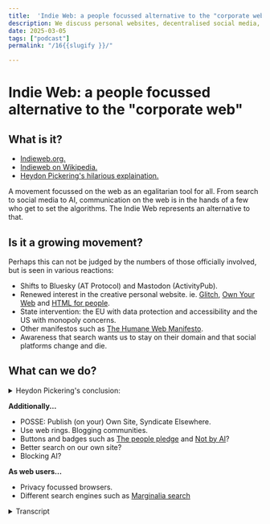 ```yaml
---
title:  'Indie Web: a people focussed alternative to the "corporate web"'
description: We discuss personal websites, decentralised social media, Web mentions and things we think make up the Indie Web.
date: 2025-03-05
tags: ["podcast"]
permalink: "/16{{slugify }}/"

---
```


 # Indie Web: a people focussed alternative to the "corporate web"

## What is it?

 - [Indieweb.org.](https://indieweb.org/)
 - [Indieweb on Wikipedia.](https://en.wikipedia.org/wiki/IndieWeb)
 - [Heydon Pickering's hilarious explaination.](https://briefs.video/videos/why-the-indieweb/)

 A movement focussed on the web as an egalitarian tool for all. From search to social media to AI, communication on the web is in the hands of a few who get to set the algorithms. The Indie Web represents an alternative to that.

 ## Is it a growing movement?

Perhaps this can not be judged by the numbers of those officially involved, but is seen in various reactions:

- Shifts to Bluesky (AT Protocol) and Mastodon (ActivityPub).
- Renewed interest in the creative personal website. ie. [Glitch](https://glitch.com/), [Own Your Web](https://newsletter.ownyourweb.site/) and [HTML for people](https://www.htmlforpeople.com/).
- State intervention: the EU with data protection and accessibility and the US with monopoly concerns.
- Other manifestos such as [The Humane Web Manifesto](https://humanewebmanifesto.com/).
- Awareness that search wants us to stay on their domain and that social platforms change and die.

## What can we do?

<details> 
<summary> Heydon Pickering's conclusion:</summary>


1. As a content creator, you can reclaim your content from big corporate silos and self-host it. This way your content is your content and you don’t lose anything when Mega Surveillance Media Co decides to kick you off their platform or goes bust. You get to do simple things like edit your content after it’s published and you won’t inadvertently lure people into the clutches of nazi propagandists sharing the same contaminated space.
2. Just because you publish independently, doesn't mean you have to be isolated. You can syndicate your content with technologies like RSS, and invite engagement by implementing a backfeed using standards like [Webmentions](https://indieweb.org/Webmention).
3. As a consumer of content, do not engage with awful people saying awful things. Engaging with them, even to condemn them, only legitimates them and normalizes their bullshit.
4. And finally: the man who entered the Capitol building and had a fatal heart attack did not do so by accidentally electrocuting his own dick with a taser. He just got himself overexcited from all the anger he was being told he should be feeling. Don’t believe everything you read.

 From [Why The Indieweb](https://briefs.video/videos/why-the-indieweb/)
</details> 


**Additionally...**

- POSSE: Publish (on your) Own Site, Syndicate Elsewhere.
- Use web rings. Blogging communities.
- Buttons and badges such as [The people pledge](https://people.pledge.party/) and [Not by AI](https://notbyai.fyi/)?
- Better search on our own site?
- Blocking AI?

**As web users...**

- Privacy focussed browsers.
- Different search engines such as [Marginalia search](https://marginalia-search.com/)


<details> 
<summary> Transcript</summary>




[00:00:05] **Nathan Wrigley:** Hello there and welcome. Today we're talking about Indie Web, a people-focused alternative to the corporate web. We're asking ourselves what is it, and assuming it's a good thing, how can we get involved? We'd appreciate any input by those who know more than we do, either as a future guest on this show or with comments on our YouTube post.

Speaking of which. Apologies to anybody who is audio only listening. They might be expecting something more on building 11 static sites. But yeah, we did two episodes on that, but they were only suitable for the YouTube channel. So we're gonna be talking about the indie web today, and as always. David Waumsley.

How are you doing, David? 

[00:00:46] **David Waumsley:** Yeah, I'm really good. I'm pleased to be doing this one because, for the last couple, it's been on me to try and bluff my way through how to use this kind of new platform. And now this is something where, you introduced me to most things with the D web, but I'm still trying to.

Grapple with what that is and how I can employ that in my work, particularly with client work. But yeah. Yeah, so it's nice. I can just hand much of this over to you, but we have got some show notes, which I've prepared. 

[00:01:17] **Nathan Wrigley:** Yeah. I'll show the show notes in a minute, but I want to be very careful to caveat mTOR, make the case that I don't really.

Practice what I preach here. I follow the indie web stuff from a distance. and where I can, I, I participate not in terms of, time, but in terms of the, things that are out there. I try to use some of those things, but I am no means an expert in this. But it's a fascinating thing and it'd be interesting to see how it, grows or otherwise in the future and what the incentives are and how it might be more aligned with, I don't know, a people first approach to the, internet, that kind of thing.

Shall I share our show notes? 

[00:01:55] **David Waumsley:** Yeah, absolutely. For me it's just that most of the things that come up here are things that you've been onto ahead of me or pointed me to, so it's quite interesting this, yeah. So 

[00:02:05] **Nathan Wrigley:** yeah, and, I get my information from a really broad range of sources. So some of them, really not very well aligned to the indie web, so proprietary social media platforms where these kind of bits of information commonly, but also from listening to.

An eclectic range of podcasts around the, internet space. So obviously I primarily do WordPress based content, but listening to podcasts, more about the internet as a whole and what's going on out there. There's loads of information, and I think this is a really interesting topic, a topic of our time really, if you're involved in the internet, but you have a slight suspicion that.

The corporations have taken over and made it into a place which isn't incentivized for humans, but for algorithms and profit. 

[00:02:53] **David Waumsley:** Yeah, exactly. So I guess discovering what it is, we'd have to go first to indie web.org. And for those who are viewing, I'm just gonna go over to their site over here, and that's a title really of our show, is that it's a people focused alternative to the corporate web.

There's a lot more here. it is. Still a very active thing. As we can see down here, there are still meetups and camps that go on with that. I can see this one here. I can see Jen Simmons here. Yeah. attending one of these, to me it feels like when I. I really haven't gone through this site, but when I was looking through, how to get started with it, a lot of the resources to get you going were ironically, I guess in the same way we're doing this on YouTube, but there were YouTube videos, from sort of 10 years ago.

But I guess the, point behind this hasn't changed. It's just hard to judge how active this kind of thing is. 

[00:03:53] **Nathan Wrigley:** Yeah. And also geographically, it's interesting as well. 'cause I, I dunno if you can just scroll down once more, and just pause there. If you just hover there for a minute, you'll see that quite a lot of it is based in, seems to be based at the minute, at least anyway in, in Europe.

And, but I don't know if that's the case. It may be that this is more broadly spread out, but also it does seem to be underpinned by some kind of principle. Again, if you scroll to the top of the page, there's a link out right to the very, very top. There's a link to, where it says we are, a community of independent and personal websites, based on principles.

And that obviously is a link. and the principles are owning your domain and using it as your primary online identity. Something I think most people in the WordPress space would align with publishing on your own site first, optionally elsewhere, and owning your own content. So it's this idea of, just you are the, gatekeeper of it all.

And you don't first lean into some third party service like Facebook or Twitter. You do all of the publishing on your own content, which then you have control over. And if you choose to do anything, you would then cross post or what have you. from there, and obviously platforms like Mastodon and Activity Pub, the protocol behind it are enabling it so that your website can become a first ci, first citizen on the internet as well.

So yeah, there we go. That's roughly it. And also 

[00:05:24] **David Waumsley:** something I didn't pick up on before until I went to Wikipedia. It actually lists out their 10 core principles, which I don't think we'll go through them all 'cause I don't know if I understand them all. But, It was interesting. Just before we press record, you were saying, oh, one of the guys who lives quite locally to you?

[00:05:41] **Nathan Wrigley:** yeah, not, really know so much, but I've had a few interactions with him on social media. So a guy called Kevin Marks and he appeared. The, only reason I know Kevin is I don't know him, I've never met him. I've only had literally two or three exchanges on Twitter, but he, he used to appear regularly on a, podcast.

It's a video podcast that I watch and listen to called, it used to be called this Week in Google, and now it's changed to intelligent machines. But the, point is, it's the same thing. And so I heard of him and he, regularly came on that show and outlined a lot of the different bits and pieces that were going on in the indie website.

I think that was my first point of contact. but there's Tanex, Selleck, Amber Case, Aaron I dunno how you pronounce that. KY or something like that. Yeah. crystal Beasley and, Kevin there, they seems to be the main proponents, but it seems to be a very human centered, approach, which aligns with what I think.

So it's nice. I. 

[00:06:40] **David Waumsley:** I think my, apart from some of the things that you mentioned, which really didn't click in as being part of the indie web, my first real introduction was, and I really didn't know about Hayden Pickering, but he did this video once, going back to 2021 called Why The Indie Web?

Yeah. And it is, his videos are all hilarious and he gets, he makes so many points in a very short video. They're usually only about seven, nearly eight minutes long on this one. And there's a transcript definitely worth watching. It's hilarious. It really goes through the whole history of the web and how we are where we are now.

and highlights this with, the need to. Take the web, which was something free that we all became accustomed to, to make this into something profitable. So you can sell barbecue sets in his case video. But yeah, and he also has some main points about the indie web, about taking control of that.

But 

[00:07:37] **Nathan Wrigley:** it's I think we need to be forgiving of ourselves. Like that video is really well done, by the way. It's a perfect encapsulation of the whole thing, but, it's. I don't think anybody knew what was gonna happen on the internet. I, don't think there was like this cabal of people robbing their hands together, aha, it's gonna go perfectly in this direction.

It just ended up the way it ended up, because it just did platforms like. Facebook and what have you. Came along and offered us something, which apparently we wanted, and then once it was established that we wanted it, the profit margin and, the incalculable easy for me to say, incalculable wealth that could be made from a platform which had no boundaries of geography, seemingly no ceiling on the number of users that were prepared to spend hours of their day involved in that platform.

And is it any wonder that. It became a corporate thing and billions of dollars were generated and that whole profit motive then seems to have a life of its own. And it gets worse. And it gets worse. And we are where we are. 

[00:08:47] **David Waumsley:** Yeah, exactly. I think a lot of talks on it, and I think possibly in that video of Hayden, he says, and now to introduce the villain capitalism.

in some ways we didn't really see it. We, see it now retrospectively as that because we realize that when you put something like the internet and what it's become over time, that obviously it's gonna get distorted by the, current mode of capitalism. people need to earn money from it.

So it's distorted this kind of essentially free web that we were given, to use for our own communication. It's got lost, In these big Yeah. Big giants who own the algorithms and obviously, change the way that all of us behave and the types of communication we have each other with each other.

Yeah. And 

[00:09:38] **Nathan Wrigley:** I 

think, we've slowly but surely given over our perception of what's normal on the internet. if you rewind right to the beginning when it was CERN and The, really going right back up on it and things like that where people were just academically.

Curiously. Oh hyperlinks. Tim Burners Lee. Oh, look at that. I can put a link behind this word and that will open up a page somewhere else on this diaspora of servers. And it, that was just faab fabulously philanthropic. It felt like, there's, there was no profit motive. And then. People discovered, oh, you can set cookies.

Oh, that's interesting. cookies I think probably were in initially just for state maintaining are you logged in? Are you not logged in? And then clever people thought, oh, we can do a little bit more with that. We can, we can track you across things and suddenly there's a profit motive for capturing your attention and keeping you on there longer.

And, we are where we are, but luckily. The underpinnings haven't changed. The tech, the technologies, the stack behind the internet may is the same. Yes. So we don't have to keep going in the direction that the corporations are pulling us. We can just reign it back and go back to it just being a bunch of links without cookies and without tracking and without, the millions of dollars generated.

Yeah, 

[00:11:02] **David Waumsley:** we 

[00:11:03] **Nathan Wrigley:** found 

[00:11:03] **David Waumsley:** the need to do that. And big corporations like Google, Microsoft, Adobe, all of them are involved in. The building and, and working together on browsers, the building of CSS. And, in some ways, the, web is stronger than it's ever been because we all realize that it is what it was intended to be.

Something for everybody on everything, this one, standard that we all use. So I think in some ways that's backing forth. So I think, it. In some ways the next question I put on the notes here, which we might as well move into, is this was my sense of it when going to the indie web.

So I hear about it. I, for me, it was Hayden's video. I go and look up the site of what's this indie web people are talking of, and then I don't really get a sense of whether it's growing and it's still very difficult to know that as a sort of movement, but. You said this, and I wrote it as exactly the same notes when we were talking earlier, that I don't think it can be measured as a sort of movement of the numbers of people or the meetings that they have there.

It shows itself through different reactions. 

[00:12:09] **Nathan Wrigley:** Yeah, and I, my, my end. Expectation is that it, might be growing, but I, would imagine it's growing at a fairly slow rate. And what I mean by that is you don't really hear the mainstream talking about any of this stuff. It does seem to be, a collection, a small collection of people who are interested in this.

And honestly, if you ask me to give you any commentary about. Almost any subject that humans talk about. I've got no interest in 99.9% of those subjects. There's a handful of things that I'm interested in, and I love those and I talk about 'em. the same's true about this, isn't it? Most people, you switch on your phone or you switch on the computer.

The only thing they care about is does it work and not, what's the moral basis for it or what is the, underlying protocol and where's the data going? It's if I click this, can I buy it? Okay, that works. Who cares? I don't because it, there's no, there's no violence associated with this.

There's no impediment to it working the fact that your data's being consumed here, there, and everywhere. I honestly think most people do not care so long as it works, and they're very happy with the trade off of you. Show me a ton of ads and I'll try to be inoculated against them. I'll try to ignore them, but if it's free, you show me ads.

That's fine. I think most people have that impression. But you and I are slightly different, I think. 

[00:13:34] **David Waumsley:** Yeah, I think you are ahead of me on that one because I didn't care too much about that kind of stuff. And there is a kind of irony. I mean it's slightly off the point here, we don't have the same kind of high streets that you would have certainly in the uk, that there was in the old days.

And you think. You don't know at the time, do you? You, work at a shop, you're busy, you want to buy other stuff from other shops, but you are busy working and stuff, so you buy from Amazon. Amazon then slowly starts to put. That shop outta business eventually. You are all outta business and you are only all buying from Amazon, But it's also, it's, you don't know you're destroying your own 

[00:14:10] **Nathan Wrigley:** industry yourself if you, yeah, but we're also in a curious time, like if you think about it, mass communication, I guess really you could begin that with something like the telephone, but the telephone was very much a one-to-one and it didn't have a, like a, it wasn't recording anything.

It really is only in the last 15 or so years. That, yes, people have been able to s have some sort of global conversation, like normal people. Obviously if you're the prime minister of the UK or the president of the us you've been able to have those conversations, but most of us don't. And now we're thrust into this scenario where you can, message people.

Anywhere in the world. And, I'm not sure as a species, we're quite ready for it, frankly, in rewind the clock, I don't know, a hundred years, 200 years, something like that, which in the, in, in the history of. Our species is not that long. You probably didn't really get much further than your front door.

On a typical year, you might wander a few hundred yards here, there and everywhere. There's no trains, there's no cars. Would've been an effort to own a horse and get anywhere on that would, it's still taken days, but the point is your world was. Much smaller. Yes. And we, have this impression that because it's now bigger and we're involved in global things, and I can, you are in Goa, I'm in Yorkshire, north Yorkshire, and yet here we are talking as if we're next door to, literally you could be sat next to me.

I can hear every word you're saying and every breath and everything. It's, yeah. Is that normal? I, don't know if that's. I don't know if that's a good idea in the end, 

[00:15:49] **David Waumsley:** but for us it feels like, I feel like I'm in the UK anyway when I'm talking to you because culturally I'm still Yeah, very much in the UK and that so full of that kind of news.

But anyways, yeah, so what's a couple? I was trying to get a few of the things where I think maybe the movement is shifting and I put some things down here. Which I think is quite interesting is, these kinda shifts that we've seen to say Blue Sky using the AT Protocol and Mastodon, which again, you were really early on in using Mastodon, where I thought, what is this?

Which is using Activity Pope, which is a standard, isn't it? It's a W three C standard. 

[00:16:29] **Nathan Wrigley:** Yeah. So this is the idea of replacing platforms with protocols. So instead of using Twitter or X, you use. Activity pub. so you know, anybody can use the activity pub protocol and build their own thing on top of it.

So Mastodon isn't what's powering the technology, it's the activity pub protocol. And you've seen moves in the WordPress space. We have the activity pub protocol, sorry, plugin. You have things like pixel fed and various things built on top. And so the idea is there's this interoperable layer.

and it's standards based. Anybody can, work with it. you can own your own instance of Mastodon, but the protocol is the thing that you're interested in, not the platform. And at the at, or I think it's at Protocol, which is the one that Blue Sky's using is, is similar but different.

the, one of the things that it hasn't yet done as of recording this, it hasn't, it hasn't gone. All in, in the same way that Activity Pub has, for example, I don't think you can move your account yet from one platform to another. so you don't own your data in that way. But the intention is that it will happen, but it hasn't happened yet.

I think they're trying to get their docs in a row, but this is, these two are moves to open up social, interactions. and any interaction, really any kind of activity on the internet and it to be built upon an open platform, which anybody can use. And so you can go to Mastodon and you won't be bombarded with ads.

There's no algorithm there trying to game your feed. You basically get a chronological feed of content produced by people in the order in which they produced it. So if you follow no people, your timeline is empty. If you follow 12 people, it will be fairly quiet. If you follow a thousand people, it'll be noisy.

but there won't be an algorithm trying to insert an ad or trying to say, this post will capture your attention. Let's put that in front of you 'cause you'll stay on for a bit longer. None of that. The thing is you could build that on top of activity pop, you could build that platform, but I expect not too many people would want to use it.

But anyway, 

[00:18:47] **David Waumsley:** yeah. And I suspect all the big moves to Masteron and Blue Sky. Blue sky particularly, I think coming so quickly is, due to the way that Twitter had gone, and the direction with that. And I think, it's. Perhaps the same. we'll look to those big players, but rather than being something that the indie web people think, no, I shouldn't have these algorithms affected me.

It really comes down to a sort of breaking point. The politics or really, or the disagree. for, me, 

[00:19:16] **Nathan Wrigley:** the break, that I needed was just realizing that my attention, I was not able to compete against the algorithm. I literally was unable to stop. Using the phone. I've, decided to call the phone from now on the rectangle.

That's what I'm gonna refer to it as. So I, refer to people staring at the rectangle. 'cause it gives it that 

[00:19:43] **David Waumsley:** what the heck 

[00:19:44] **Nathan Wrigley:** I don't know, like very third party It's bleak and it's a bit like something at the obelisk of 2001, a Space Odyssey or something like that. But, I was unable to stop doing it and I would be doing it at all times of the day, which I knew four in the morning.

Why the heck am I doing this? And I realized that it was because these algorithms had completely captured me and it was not in my interest to be staring at the, rectangle at four in the morning. 

[00:20:11] **David Waumsley:** And I think something which I certainly became aware of, I lost my Facebook. Access. so it was hacked in some way.

Somebody managed to do something, there was a security issue there, and, there was no way I could really convince them to put me back. And I had, a group which was growing there, so they, suddenly I couldn't communicate to this group that. I've gone, the person running this group and that, that was the thing that really attracted me to things like Facebook was only the groups and a special collection of people.

But I realized as I think more people do, as we see them come and go, that we know these platforms will eventually die. I. and others will take over. and if it's important for you to own your content, then you probably need to be looking. If it's disposable, then that's fine, isn't it? But if you, feel there's some value in keeping it and having an ownership over it, you do need to.

Find alternatives. 

[00:21:11] **Nathan Wrigley:** That's right. It's a really, peculiar trade off though, isn't it? because the platforms like Facebook, for example, have captured all the audience. I, my intuition is that Facebook might be in decline, but that is purely intuition. It's not based upon any data. but if you have your congregation for want of a better word, over on Facebook and like you, something happens and you lose access, that's gone.

it's completely gone. Growing an audience outside of Facebook, I think is really hard because Yeah. Or or YouTube or TikTok or whatever it may be. Because they do such a great job of if you are producing content, which their algorithm says, look, this is making, waves, therefore it's making our platform money.

They will then push the audience for you. They will make the audience for you. Yes. And so it's a real trade off. Trying to do it yourself is much harder. But obviously you own it, and if TikTok decides to shut you down, it doesn't matter. 

[00:22:12] **David Waumsley:** Yeah, there's a point actually later on that we'll get to that.

If there's any other points that we put on, whether it's growing or that, I put in maybe, state, sorry. the state interventions, the things that we're seeing with the eu with data protection, accessibility, and certainly with the US getting, having monopoly concerns over the likes of what Apple and Google do as well.

is that part of the, in some ways it's legislating against monopolies, which is what we're. I, guess everybody's worried about, 

[00:22:43] **Nathan Wrigley:** yeah, I don't really know, actually. obviously the things like the GDPR and the concern about where your data is held, if you are, typing on a keyboard in Germany, but the, result of that typing in gets saved to some server in the us.

I, think, that seems to be a topic of growing concern. It's so ephemeral though for most people to like, how do you capture that in the minds of most people? How do you get people to care about that? Because all that you care about is that the next time you go in, the pixels come back. I. Onto your screen and so okay, who did what When I wrote to John six months ago, let me just go back to that conversation with Jeff.

There it is. There's the conversation I had with John. I remember what we said. Now it's like, where was that data? I don't care. I care, but I don't think most people care. but that does seem to be a part. And, we're in a fairly fractured time in terms of inter international diplomacy and politics and things.

So it'd be interesting to see how these lines get drawn and whether. Whether we will be siloing our data inside of our own national boundaries more and more. But I don't know if it's a part of it. It feels like it is a part of it. Anybody that's watching this can tell us. 

[00:24:00] **David Waumsley:** And I think definitely what seems a part of it to me was, at the same time there was a lot of, confidence chats that I saw with a, a renewed interest and an encouragement by many to get creative again, as we did in the early web with HTML and CSS, and make your own personal sites, have your own ownership there. And, again, I something that you put me on to first. there was a newsletter Own your web. I'm just gonna Oh yeah, that's right on the screen.

Yeah. By met, Matt Ott there and yeah, I like this. That's, yeah, it's great. it just. It just encourages people that they can just build these websites together, as we did in the early days. And people have forgotten about it now. It's been taken over by everybody feels the easiest way is a, web builder or something.

So yeah, it's a really good series. and that led me on to realizing there were other services I wasn't aware of. Things like, glitch here, which is a little bit like, GitHub pages or, Netlify, which we use, but it's really a bit more aimed at free hosting for people who want to do their own basic sites.

Get started with HDML, maybe start with some templates, levity, which we've been talking around is, on the remix here for easy blogging with Eleventy is in here. So again, it's something that's been around for a while, but. Not hugely taken off though. 

[00:25:28] **Nathan Wrigley:** It's interesting how, like how we've entered this era I, and you keep calling it the subscription economy where you just pay a little bit and you have access to all this stuff, but you don't own any of it.

So in the case of music, you might pay Spotify $10 a month or something and once that elapses, the music's all gone. Whereas when you were a child and I, was a child, you, purchased the music and it was yours forever. And sure enough, you didn't have access to all the music and you thought long and hard about which CDs you were going to buy.

But thinking about it, in my childhood growing up, we, rented nothing. We had a mortgage on the house that we lived in, but everything, all transactions were a case of you pay for the thing and you get the thing and it's now yours to own. Whereas now we've definitely, there's a shift to, okay, I'll pay you a small amount on a monthly basis or an annual basis, or what have you.

And the trade off is that you won't ever own it, but it'll be yours during the period in which you are paying me. Of course the problem is when that, when you no longer can pay it, like you either choose not to pay it or you run outta money or you retire and suddenly realize that all these bills that you've been able to service for all this time are no longer possible, and suddenly all your access to the music is gone and you probably would've been better off building up a record collection all those years.

it's interesting. 

[00:26:56] **David Waumsley:** Yeah, absolutely. I, must, the other thing that I linked to on there, which I think is great 'cause it won't come up in search very Oh yeah. For people, which again, is fairly new and it's somebody just putting a starter for people who just wanna get back to those early days when you just wanna build something that you own yourself.

So I feel there is a big. Encouragement if you like. It's almost, it almost feels a little bit like the seventies just when punk came in. This idea that people could just get back and make music with three chords themselves with a bit of attitude rather than having to know all the sophisticated stuff.

And it feels a little bit like it's encouraging that, and for people to be a little bit more, as they were the websites. Most of the designs we do them to a formula. We've read something like StoryBrand and we know we need to write a certain type of headline and have this in a certain order.

our three benefits need to be listed after our value proposition. And in the early days when people had, geo cities and even MySpace to a certain degree, they were a bit wacky with their designs. so there's that going on. The idea of, showing your creativity through your own personal site and owning the data and sharing with the world, just any.

Interests and thoughts that you have. Yeah, and I think that's a loss, the idea that people, will go and set up Facebook 'cause it's easier to communicate with their friends. But there are less people now who, without any commercial reason, will set it up just as a way of self-expression. 

[00:28:25] **Nathan Wrigley:** Yeah. It really is.

Honestly, the internet is such a power for good, isn't it? It's such a, yeah. It's an amazing resource that humanity has. And it does seem a, shame, honestly. Looking back, I suppose to some extent it was inevitable that money was gonna get involved and take over the whole thing.

But it will be interesting to see if a proportion of the people can, can wrestle that maybe this isn't a situation where we're trying to, we're trying to make it either or. Yeah, it's more a situation of, okay, those that wanna roll their own and do the indie web thing, they, yes, they can do that. And the corporate stuff that can carry on as well.

And we can have a bit of both. Maybe that's the, sort of ideal, yeah. Seesaw of it all. 

[00:29:10] **David Waumsley:** And I think it's, it is in there. I think it's with the indie web, an alternative. And I think everybody needs an alternative. We, and that's it, isn't there? I think, we always need, I think commercialism has pushed forward the web to being what?

We couldn't imagine it being initially to what it is now, so it's needed there. But there is this point where it feels like if you're only on the web to server, a corporate, it's lost a lot. yeah. So what can we do? Let's have a, have I covered the points there? Oh, I did want to mention here, I'll bring it up here to the.

Humane Human Web. Hu 

[00:29:48] **Nathan Wrigley:** Humane. Sorry. Yeah, 

[00:29:49] **David Waumsley:** apologies. Humane Web 

[00:29:50] **Nathan Wrigley:** yesterday. There you go. 

[00:29:51] **David Waumsley:** Yeah, there's a lot of things like this. So this comes from Michelle Barker Set this up. she writes a lot on CSS and does some talks and that she's, I love that website by the way. You did. It's funny, you really like some bold stuff.

You see your, you, I laugh that. Yeah. Funny enough, I think you've a heart, you this personal expression stuff that you see with the insight. So you, always react to those. yeah. Yeah. yeah, so I, I think there's an overlap with lots of people doing these kind of various different things.

So her point is her point on the top there, what it's becoming, that the web is becoming hostile to humans, that people have been tracked and that their privacy is routinely violated. that search is just gonna giving you ads and everything. So her kind of take on it, is also from. Not just where the data goes, but also the eco-friendliness of stuff, and I think.

That's one of her big things. To make lighter websites that don't burn the planet is one of her big things on that, but made for humans again. And similarly, there are other things, let me just bring these up. People are wearing, taking badges and things like the people pledge. I, dunno if this is a good thing or not, whether it's just helping this particular domain to get a lot of attention or whether it's this kind of nice idea that you put a badge on your site, which is saying that.

You stand for these things, you're not gonna discriminate it or devalue anyone on the basis of their age, gender, identity, and other things. Like one, which I'm tempted to put on any site that I do, which is not by ai. yeah, exactly. Yeah. So you can have little badges like that. I don't know if that's connected with the, in a way it seems the same sort of move.

It's like positioning against a corporate direction, if you like. 

[00:31:44] **Nathan Wrigley:** Yeah. It's hard to encapsulate, isn't it? Because this whole movement isn't summed up in one trite little sentence. there's just some feeling in the back of my head about what it is, and. I can't encapsulate it perfectly.

if you, showed me a website and, and you asked me, does this align, I'm not sure does it, I'm not entirely sure, but there's a feeling and it, feels a little bit. philanthropic. It feels a little bit, I don't know, left-leaning for want of a better word. It seems to be more all embracing.

It's definitely not about making loads of money. I'm wondering secretly if we got all of the people involved in the indie web on a deep and profound level and, ask them, would you like to live in a commune? I wa I wonder what the answer would be. 

[00:32:34] **David Waumsley:** so yeah, so we've got, we're back to some Hi hippie 60 times up.

Yeah, that's right. Hugging trees. Yeah. It is a 

[00:32:41] **Nathan Wrigley:** bit, don't, it is a bit of that though. There is some of that sprinkled over the top of this without a doubt. Yeah. Okay. what can we do? Oh, sorry. Carry on. 

[00:32:50] **David Waumsley:** Yeah, no, it's the same thing. I, won't read out. it is. Fascinating Hayden Picker In's conclusion, but it's a lot to read out there what he says we should do.

But, I'll leave that on the site there. there was something which I was introduced to, actually it was by LA Zach Leatherman, the author of 11 two. We've been talking about. He did a talk, I think about five years ago or something on this, and he introduced me to this concept of Posse, which stands for Publish on your own site, syndicate elsewhere.

I love that. Which. Yeah, and I think that's something that you can start to do, can't you? With these protocols where you can start to say, okay, the, canonical. Link, the URL is yours and then your content goes out to all these other services to attract things. And yeah, he cites an example actually, Jeremy, Keith and his site, he's very good at being able to set these things up.

So almost he talks about it as well a lot. He's a big, Defender of the indie web. Of course, as you might expect with him, I can't really show you any examples of it, but basically, no, it's very much tied up with a band in a pub at the moment, isn't it? Yeah. Yes. But that's really how he's running his site.

He, he, it, always stays with him on his domain and it gets sent everywhere else. 

[00:34:13] **Nathan Wrigley:** there is a. I was just gonna say there's a lot of moves in WordPress at the moment to make this possible. So the PO protocol, which is built by a chap called Mattias Fle, he, he's building it. He's been, he now works for Automatic, but the idea is very much of that, it's that you publish on your own website and then.

It. Your website is the account on an activity pub related platform like Mastodon or Pixel Fed. So you publish it there and it's not cross posting, so it's not when you hit publish, it's not then pushing it out to Mastodon. It is. The Mastodon account. The website? Yes. The account. And that's hard to get your head around 'cause we're not used to that.

And then in the future, the, it's, built or being built. The idea is that if somebody comments on Mastodon or pixeled from that or any other platform on the, activity pod protocol, those comments come back into your WordPress post or page. And then if you reply that all gets sent out and it's all happening.

You, you've got that conversation on your own. Yes, your own website. It's fascinating. 

[00:35:26] **David Waumsley:** Yeah, I had a little look at that I was interested in. 'cause it wasn't high numbers for the plugin that goes that No, That allows you to do that easy. And I'm also looking at it because we've decided to not go the WordPress route and do it with 11 for us.

Yeah. I want to see if we can do this very same thing as well with us to have it. As a kind of comedy system to make sure that, there's this whole 

[00:35:45] **Nathan Wrigley:** thing called web mentions, but Exactly, that's as far as I can take you with that. I don't really know how that would be implemented or what that really encapsulates, but I know that in this community, in the sort of indie web, community web mentions is, that.

Yes. Yep. 

[00:36:00] **David Waumsley:** And then there are methods as well. I saw one for being able to, it doesn't matter what platform you're using, as long as you've got the control where you can use the at protocol from Blue Sky to use Blue Sky as your kind of commenting system, 

[00:36:14] **Nathan Wrigley:** I guess that would have a very similar endeavor and that's.

Some, and I know now there's a ton of, work being done for people bridging those two protocols, so literal bridges, so that one connects perfectly with the other so that the two. Protocols bind together so that you could, I don't know, have something that links over to Mastodon and Blue Sky and can publish onto them both at the same time.

That kind of thing. 

[00:36:40] **David Waumsley:** just news here, I, it's very hard when we talk about a lot of these things, so there's usually a question. It's a bit like SEO where there'll be articles saying it's dead, and no it isn't. It's very much alive and stuff, and it's things like, web rings. We, they were there in the early days of the war.

The web before we had Google and the, we would find those connections. I think some of the bigger corporations run some of these, web rings, but that's something we can do in blogging communities. They still exist out there and I started to find a bit of a few of those, but. To be honest, I was so used to just going to search to find all my information from the web that 

[00:37:22] **Nathan Wrigley:** yeah, 

[00:37:22] **David Waumsley:** unless I knew about this, it's unlikely I'd find it.

And I think it has been. And something I'm quite keen, I think, to do myself a little bit more with this is to make sure you create genuine links with people so you can use things like web mentions and stuff by. just naturally mentioning, why you are writing about something comes from somebody else's work.

So you mentioned them. yep. They become aware of it. You promote them and somebody takes from yours and it's this nice circle. Of self-promotion, if you like, that doesn't rely on gaming, 

[00:37:58] **Nathan Wrigley:** Yeah. It's like robbing one another's backs in a way, isn't it? Yes. It feels a little bit more like that.

Yeah. Yeah. And you're not doing it because of, because you'll get a search result boost out of it. You're doing it 'cause it's the right thing to do. 

[00:38:11] **David Waumsley:** Yes, exactly. And it, also helped, you, you don't have to explain from the start again. if you're working on somebody else's work, you want to lead them to that so they can see where you started from.

And I think it just seems a much more. Sensible way to communicate with each other. So anyway, we've been going off for some time, so I'll probably speed up, 

[00:38:30] **Nathan Wrigley:** aren't I? Okay. Yeah. I mean we, yeah, probably we should wrap it up fairly soon, but, just, one quick thing. Apropos of nothing.

Yeah. And that is to say that you were talking about search engines just now I have, I've I. Ditched Google, as my search engine of choice and I've gone over to using, oh, you've got it there. yeah, cgi, I dunno if that's how you pronounce it. I believe that this was started by somebody who used to create a WordPress plugin, and I've forgotten which one it was, but it's probably one that you and I have both heard of and they moved out the WordPress space and, and.

So the, trade off here is that I have to pay for it, but the good thing about it is that I'm, not hoping to keep my search engine results for any length of time. So I don't feel like I want to own, any of the data that I put into this. But the, benefit is that you get a, an unsponsored set of search results.

They don't keep track on what you do, and you can prioritize certain domains. So say for example, I was searching for, oh, I don't know, like socks or something, I might be able to put in a bunch of local websites to me and say, actually, when you're giving the search resource, only select those websites to, to search through so you can curate the search.

And, in that way it inoculates CGI. From, from that bias, which we have no doubt is in the Google search results. you can, definitely get a sense that promoted content, sponsored content comes out at the top, which it always does. You can see that right at the beginning.

And so I'm gonna try this out for a little bit and we'll see how we go. I can't say I can't endorse it 'cause I've not used it for long enough. I only been using it for two or three weeks, but I'm gonna give it a go. Yeah, and I think it's $120 a year. I think they've got a 30 day trial or something if you wanna give it a go.

But I, I think it's a good thing for me to be doing. 

[00:40:28] **David Waumsley:** Yeah, no, I think it's fascinating. I think with Google, as we, realized, obviously they did it with things like encouraging us to use schema and rich snippets, which they don't need so much now with ai, but in some ways we realize now it's to keep them.

To keep us all on their domain rather than the original deal, which is, we'll do what you want Google, to make our sites, search friendly. Absolutely. And you send us the traffic, Yeah. Let's go in. 

[00:40:54] **Nathan Wrigley:** Yeah. Yeah. give it a go. cgi.com. See what you think. Yeah, 

[00:40:58] **David Waumsley:** I'll mention another one, which I put down here.

'cause I, in fact, I put it down as a note there, as web users, we can try different search engines. You were already ahead of me, but I saw somebody else mention talking about new web. Marginalia Now, it's probably not that useful, but it's, you can search and I can't because honestly I've, I don't know it very well to be able to demonstrate it and plus we're on audio, so I won't, but it basically, it will give you a totally, you can.

You can search, by the sort of topic that you want. And I think I, I'm not quite sure how it works, but it's, the person who was recommending this as an approach said and they really summed up for me, what I feel about Google these days is often the sort of stuff I'm interested in. I have to work through loads and loads of stuff, so I was trying to find that site I was promoting earlier, which is the HTML.

Is for people. Couldn't remember what it was exactly called the domain, tried Google Search, knew it was a fairly recent thing, couldn't find it. And what everything I was listed really was a good SEO article by a, big corporation. So it would be GoDaddies, article on HDML, or something like that.

And pretty much everything was a corporate thing. So I think. Marginality. What was Margin 

[00:42:16] **Nathan Wrigley:** or margin? Margin. Marginal margin. Yeah. 

[00:42:19] **David Waumsley:** Yeah. Marginal. Yeah. Yeah, I've got it. I had it up here, didn't I? A moment ago. There we are. Yeah. It doesn't look particularly friendly, but I think it just allows you to, I.

Search for sites. it's built really for the indie web type thing. It's where 

[00:42:34] **Nathan Wrigley:** Okay. 

[00:42:34] **David Waumsley:** in the same way. So yeah. I didn't know it existed, but I just think that's quite fascinating. yeah, that is. Yeah. Yeah. 

[00:42:40] **Nathan Wrigley:** Yeah. 

[00:42:41] **David Waumsley:** Gosh, the other thing is something I'm. If I'm gonna ask a client, actually I'm gonna speak to a client the day after tomorrow about their new site in there.

I'm gonna ask 'em if they want me to block ai. 

[00:42:53] **Nathan Wrigley:** Oh, interesting. whether or not you'll be successful in that endeavor is, up for question because I dunno how honorable the, the robot stop text, is yes, but certainly it's worth a shot. What's the, what's your intuition there?

Do you get the feeling that most people don't want to contribute their own content into an AI LLM? 

[00:43:15] **David Waumsley:** Yeah, I don't know. I don't, it is the first time I'm gonna ask. It's just crossed my mind. I realize there's a beautiful list that I found of, various ways of blocking somebody from the WordPress 

[00:43:25] **Nathan Wrigley:** community.

I, haven't done anything about that. my content is just out there and presumably it gets scraped. it's not gonna be scraped or have a great authority, but I, haven't really. I've drawn a conclusion about that, but it feels to me that certainly if you are a content creator, the voices are getting louder about that not being, especially if you are a creative, you're a musician or something.

It does seem like a bit of a shame that. As a species, we've decided that, something that you can get, for one us sense, a song created by a website that socked up all the songs that are out there in existence, that doesn't seem, particularly well aligned with humanity. no, I would be very surprised if the indie web movement is particularly well aligned with the AI movement, but I could be wrong about that.

[00:44:18] **David Waumsley:** Yeah. Oh, I think, most will not. Yes. Yes. It will not want a lot of people. I think the people I follow now are not keen. They're very keen to, to say that we haven't used AI with this one. Or they're very keen as well to point out that the cost of an AI search is so much greater than a normal search.

Which led me to the other point that I thought about what we could do. And I think, when it comes to our site, content site, we hadn't even talked about it before. And I was reminded by Bob Monor from the 11 two community that you can, on static sites have a fairly good search these days.

So I think this is a topic for us later to see how we could maybe implement some of these kind of indie web techniques. Things like, oh yeah, I'd 

[00:45:02] **Nathan Wrigley:** that, I, would love to know how to implement those. So if, we can do that would be. Wonderful. Yeah. and you never know, the indie web community might, might be able to get something out of that as well.

Great. Yeah, I think we've come to the end. I think So let me, find my mouse and, put us back on the screen like that. So that's it. this one's going out as an audio as well as we'll stick it on the, is it going on the YouTube as well? Yes it is. Yeah, everything all there isn't that ironic. I know the irony.

We're gonna, we're gonna use YouTube, but we're gonna slight rain on a wedding day. Slack them off at the same time, so there we go. That's it. We'll see you next time. Thanks David. That was really interesting. Yeah, enjoyed that. Bye bye-Bye. 

</details> 